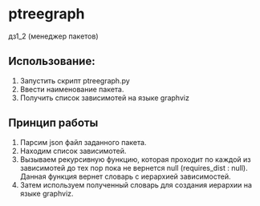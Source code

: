 # ptreegraph
дз1_2 (менеджер пакетов)

## Использование:
1. Запустить скрипт ptreegraph.py
2. Ввести наименование пакета.
3. Получить список зависимотей на языке graphviz

## Принцип работы
1. Парсим json файл заданного пакета.
2. Находим список зависимотей.
3. Вызываем рекурсивную функцию, которая проходит по каждой из зависимотей до тех пор пока не вернется null (requires_dist : null). Данная функция вернет словарь с иерархией зависимостей.
4. Затем используем полученный словарь для создания иерархии на языке graphviz.
